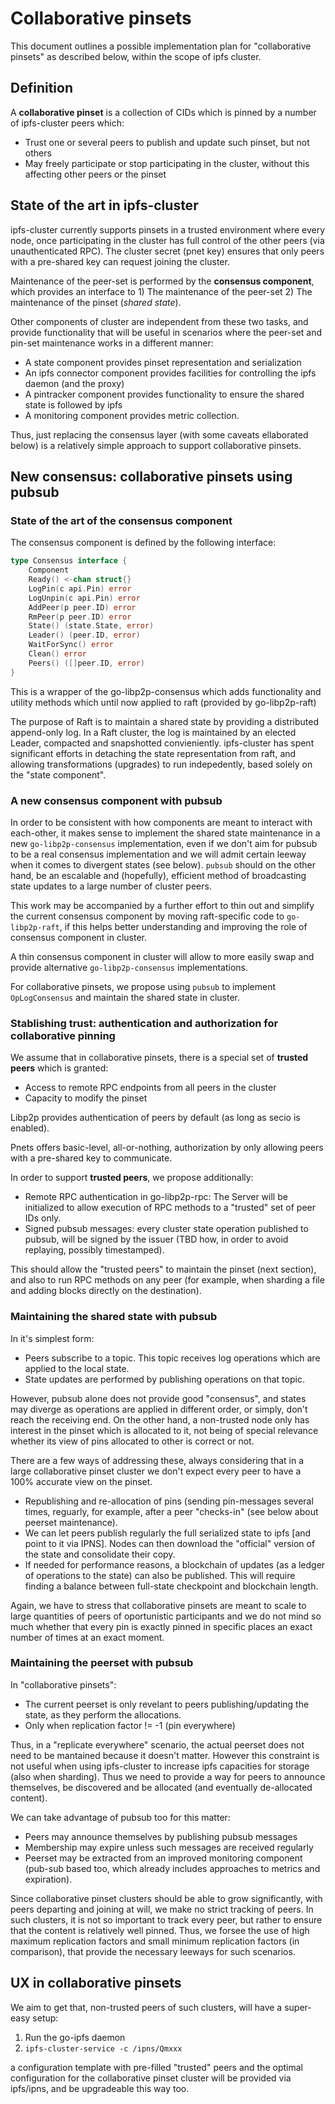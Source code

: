 # Collaborative pinsets

This document outlines a possible implementation plan for "collaborative pinsets" as described below, within the scope of ipfs cluster.

## Definition

A **collaborative pinset** is a collection of CIDs which is pinned by a number of ipfs-cluster peers which:

* Trust one or several peers to publish and update such pinset, but not others
* May freely participate or stop participating in the cluster, without this affecting
other peers or the pinset

## State of the art in ipfs-cluster

ipfs-cluster currently supports pinsets in a trusted environment where every node, once participating in the cluster has full control of the other peers (via unauthenticated RPC). The cluster secret (pnet key) ensures that only peers with a pre-shared key can request joining the cluster.

Maintenance of the peer-set is performed by the **consensus component**, which provides an interface to 1) The maintenance of the peer-set 2) The maintenance of the pinset (*shared state*).

Other components of cluster are independent from these two tasks, and provide functionality that will be useful in scenarios where the peer-set and pin-set maintenance works in a different manner:

* A state component provides pinset representation and serialization
* An ipfs connector component provides facilities for controlling the ipfs daemon (and the proxy)
* A pintracker component provides functionality to ensure the shared state is followed by ipfs
* A monitoring component provides metric collection.

Thus, just replacing the consensus layer (with some caveats ellaborated below) is a relatively simple approach to support collaborative pinsets.

## New consensus: collaborative pinsets using pubsub

### State of the art of the consensus component

The consensus component is defined by the following interface:

```go
type Consensus interface {
	Component
	Ready() <-chan struct{}
	LogPin(c api.Pin) error
	LogUnpin(c api.Pin) error
	AddPeer(p peer.ID) error
	RmPeer(p peer.ID) error
	State() (state.State, error)
	Leader() (peer.ID, error)
	WaitForSync() error
	Clean() error
	Peers() ([]peer.ID, error)
}
```

This is a wrapper of the go-libp2p-consensus which adds functionality and utility methods which until now applied to raft (provided by go-libp2p-raft)

The purpose of Raft is to maintain a shared state by providing a distributed append-only log. In a Raft cluster, the log is maintained by an elected Leader, compacted and snapshotted convieniently. ipfs-cluster has spent significant efforts in detaching the state representation from raft, and allowing transformations (upgrades) to run indepedently, based solely on the "state component".

### A new consensus component with pubsub

In order to be consistent with how components are meant to interact with each-other, it makes sense to implement the shared state maintenance in a new `go-libp2p-consensus` implementation, even if we don't aim for pubsub to be a real consensus implementation and we will admit certain leeway when it comes to divergent states (see below). `pubsub` should on the other hand, be an escalable and (hopefully), efficient method of broadcasting state updates to a large number of cluster peers.

This work may be accompanied by a further effort to thin out and simplify the current consensus component by moving raft-specific code to `go-libp2p-raft`, if this helps better understanding and improving the role of consensus component in cluster.

A thin consensus component in cluster will allow to more easily swap and provide alternative `go-libp2p-consensus` implementations.

For collaborative pinsets, we propose using `pubsub` to implement `OpLogConsensus` and maintain the shared state in cluster.


### Stablishing trust: authentication and authorization for collaborative pinning

We assume that in collaborative pinsets, there is a special set of **trusted peers** which is granted:

* Access to remote RPC endpoints from all peers in the cluster
* Capacity to modify the pinset

Libp2p provides authentication of peers by default (as long as secio is enabled).

Pnets offers basic-level, all-or-nothing, authorization by only allowing peers with a pre-shared key to communicate.

In order to support **trusted peers**, we propose additionally:

* Remote RPC authentication in go-libp2p-rpc: The Server will be initialized to allow execution of RPC methods to a "trusted" set of peer IDs only.
* Signed pubsub messages: every cluster state operation published to pubsub, will be signed by the issuer (TBD how, in order to avoid replaying, possibly timestamped).

This should allow the "trusted peers" to maintain the pinset (next section), and also to run RPC methods on any peer (for example, when sharding a file and adding blocks directly on the destination).


### Maintaining the shared state with pubsub

In it's simplest form:

* Peers subscribe to a topic. This topic receives log operations which are applied to the local state.
* State updates are performed by publishing operations on that topic.

However, pubsub alone does not provide good "consensus", and states may diverge as operations are applied in different order, or simply, don't reach the receiving end. On the other hand, a non-trusted node only has interest in the pinset which is allocated to it, not being of special relevance whether its view of pins allocated to other is correct or not.

There are a few ways of addressing these, always considering that in a large collaborative pinset cluster we don't expect every peer to have a 100% accurate view on the pinset.

* Republishing and re-allocation of pins (sending pin-messages several times, reguarly, for example, after a peer "checks-in" (see below about peerset maintenance).
* We can let peers publish regularly the full serialized state to ipfs [and point to it via IPNS]. Nodes can then download the "official" version of the state and consolidate their copy.
* If needed for performance reasons, a blockchain of updates (as a ledger of operations to the state) can also be published. This will require finding a balance between full-state checkpoint and blockchain length.

Again, we have to stress that collaborative pinsets are meant to scale to large quantities of peers of oportunistic participants and we do not mind so much whether that every pin is exactly pinned in specific places an exact number of times at an exact moment.


### Maintaining the peerset with pubsub

In "collaborative pinsets":

* The current peerset is only revelant to peers publishing/updating the state, as they perform the allocations.
* Only when replication factor != -1 (pin everywhere)

Thus, in a "replicate everywhere" scenario, the actual peerset does not need to be mantained because it doesn't matter. However this constraint is not useful when using ipfs-cluster to increase ipfs capacities for storage (also when sharding). Thus we need to provide a way for peers to announce themselves, be discovered and be allocated (and eventually de-allocated content).

We can take advantage of pubsub too for this matter:

* Peers may announce themselves by publishing pubsub messages
* Membership may expire unless such messages are received regularly
* Peerset may be extracted from an improved monitoring component (pub-sub based too, which already includes approaches to metrics and expiration).

Since collaborative pinset clusters should be able to grow significantly, with peers departing and joining at will, we make no strict tracking of peers. In such clusters, it is not so important to track every peer, but rather to ensure that the content is relatively well pinned. Thus, we forsee the use of high maximum replication factors and small minimum replication factors (in comparison), that provide the necessary leeways for such scenarios.

## UX in collaborative pinsets

We aim to get that, non-trusted peers of such clusters, will have a super-easy setup:

1. Run the go-ipfs daemon
2. `ipfs-cluster-service -c /ipns/Qmxxx`

a configuration template with pre-filled "trusted" peers and the optimal configuration for the collaborative pinset cluster will be provided via ipfs/ipns, and be upgradeable this way too.
